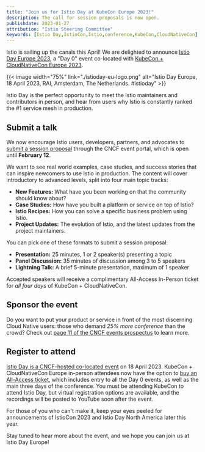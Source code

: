 ```yaml
---
title: "Join us for Istio Day at KubeCon Europe 2023!"
description: The call for session proposals is now open.
publishdate: 2023-01-27
attribution: "Istio Steering Committee"
keywords: [Istio Day,IstioCon,Istio,conference,KubeCon,CloudNativeCon]
---
```


Istio is sailing up the canals this April! We are delighted to announce [Istio Day Europe 2023](https://events.linuxfoundation.org/kubecon-cloudnativecon-europe/cncf-hosted-co-located-events/istio-day/), a "Day 0" event co-located with [KubeCon + CloudNativeCon Europe 2023](https://events.linuxfoundation.org/kubecon-cloudnativecon-europe).

{{< image width="75%"
    link="./istioday-eu-logo.png"
    alt="Istio Day Europe, 18 April 2023, RAI, Amsterdam, The Netherlands. #istioday"
    >}}

Istio Day is the perfect opportunity to meet the Istio maintainers and contributors in person, and hear from users why Istio is constantly ranked the #1 service mesh in production.

## Submit a talk

We now encourage Istio users, developers, partners, and advocates to [submit a session proposal](https://events.linuxfoundation.org/kubecon-cloudnativecon-europe/cncf-hosted-co-located-events/cfp-colocated-events/) through the CNCF event portal, which is open until **February 12**.

We want to see real world examples, case studies, and success stories that can inspire newcomers to use Istio in production. The content will cover introductory to advanced levels, split into four main topic tracks:

* **New Features:** What have you been working on that the community should know about?
* **Case Studies:** How have you built a platform or service on top of Istio?
* **Istio Recipes:** How you can solve a specific business problem using Istio.
* **Project Updates:** The evolution of Istio, and the latest updates from the project maintainers.

You can pick one of these formats to submit a session proposal:

* **Presentation:** 25 minutes, 1 or 2 speaker(s) presenting a topic
* **Panel Discussion:** 35 minutes of discussion among 3 to 5 speakers
* **Lightning Talk:** A brief 5-minute presentation, maximum of 1 speaker

Accepted speakers will receive a complimentary All-Access In-Person ticket for *all four days* of KubeCon + CloudNativeCon.

## Sponsor the event

Do you want to put your product or service in front of the most discerning Cloud Native users: those who demand *25% more conference* than the crowd? Check out [page 11 of the CNCF events prospectus](https://events.linuxfoundation.org/wp-content/uploads/2023/01/sponsor-cncf-2023-012523.pdf) to learn more.

## Register to attend

[Istio Day is a CNCF-hosted co-located event](https://events.linuxfoundation.org/kubecon-cloudnativecon-europe/cncf-hosted-co-located-events/istio-day/) on 18 April 2023. KubeCon + CloudNativeCon Europe in-person attendees now have the option to [buy an All-Access ticket](https://events.linuxfoundation.org/kubecon-cloudnativecon-europe/register/), which includes entry to all the Day 0 events, as well as the main three days of the conference.  You must be attending KubeCon to attend Istio Day, but virtual registration options are available, and the recordings will be posted to YouTube soon after the event.

For those of you who can't make it, keep your eyes peeled for announcements of IstioCon 2023 and Istio Day North America later this year.

Stay tuned to hear more about the event, and we hope you can join us at Istio Day Europe!
